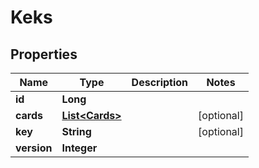 
# Keks

## Properties
Name | Type | Description | Notes
------------ | ------------- | ------------- | -------------
**id** | **Long** |  | 
**cards** | [**List&lt;Cards&gt;**](Cards.md) |  |  [optional]
**key** | **String** |  |  [optional]
**version** | **Integer** |  | 



